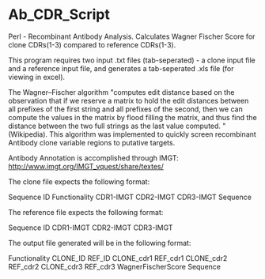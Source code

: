 # Ab_CDR_Script
Perl - Recombinant Antibody Analysis. Calculates Wagner Fischer Score for clone CDRs(1-3) compared to reference CDRs(1-3).

This program requires two input .txt files (tab-seperated) - a clone input file and a reference input file, and generates
a tab-seperated .xls file (for viewing in excel). 

The Wagner–Fischer algorithm "computes edit distance based on the observation that if we reserve a matrix to hold the edit
distances between all prefixes of the first string and all prefixes of the second, then we can compute the values in the 
matrix by flood filling the matrix, and thus find the distance between the two full strings as the last value 
computed. " (Wikipedia). This algorithm was implemented to quickly screen recombinant Antibody clone variable regions to
putative targets.

Antibody Annotation is accomplished through IMGT: http://www.imgt.org/IMGT_vquest/share/textes/

The clone file expects the following format:

Sequence ID   Functionality   CDR1-IMGT   CDR2-IMGT   CDR3-IMGT   Sequence

The reference file expects the following format:

Sequence ID   CDR1-IMGT   CDR2-IMGT   CDR3-IMGT

The output file generated will be in the following format:

Functionality   CLONE_ID   REF_ID   CLONE_cdr1   REF_cdr1   CLONE_cdr2   REF_cdr2   CLONE_cdr3   REF_cdr3   WagnerFischerScore   Sequence
